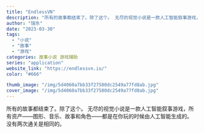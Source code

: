 ```yaml
---
title: "EndlessVN"
description: "所有的故事都结束了。除了这个。 无尽的视觉小说是一款人工智能叙事游戏，所有资产——图形、音乐、故事和角色——都是在你玩的"
author: "瑞东"
date: "2023-03-30"
tags:
  - "小说"
  - "故事"
  - "游戏"
categories: 故事小说 游戏辅助
series: "application"
website_link: "https://endlessvn.io/"
color: "#666"

thumb_image: "/img/5d4060a7bb33f27580dc2549a77fd8ab.jpg"
cover_image: "/img/5d4060a7bb33f27580dc2549a77fd8ab.jpg"
---
```


所有的故事都结束了。除了这个。 无尽的视觉小说是一款人工智能叙事游戏，所有资产——图形、音乐、故事和角色——都是在你玩的时候由人工智能生成的。 没有两次通关是相同的。 